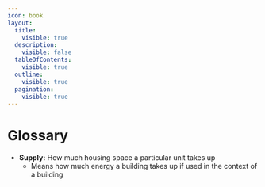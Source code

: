 ```yaml
---
icon: book
layout:
  title:
    visible: true
  description:
    visible: false
  tableOfContents:
    visible: true
  outline:
    visible: true
  pagination:
    visible: true
---
```


# Glossary

* **Supply:** How much housing space a particular unit takes up
  * Means how much energy a building takes up if used in the context of a building&#x20;
